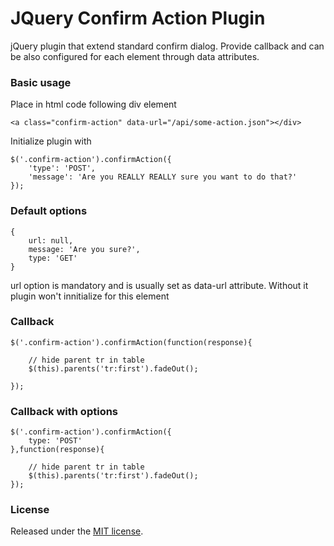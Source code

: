 # JQuery Confirm Action Plugin

jQuery plugin that extend standard confirm dialog. Provide callback and can be also configured for each element through data attributes.

### Basic usage

Place in html code following div element

    <a class="confirm-action" data-url="/api/some-action.json"></div>

Initialize plugin with

    $('.confirm-action').confirmAction({
        'type': 'POST',
        'message': 'Are you REALLY REALLY sure you want to do that?'
    });


### Default options

    {
        url: null,
        message: 'Are you sure?',
        type: 'GET'
    }

url option is mandatory and is usually set as data-url attribute. Without it plugin won't innitialize for this element

### Callback

    $('.confirm-action').confirmAction(function(response){

        // hide parent tr in table
        $(this).parents('tr:first').fadeOut();

    });

### Callback with options

    $('.confirm-action').confirmAction({
        type: 'POST'
    },function(response){

        // hide parent tr in table
        $(this).parents('tr:first').fadeOut();
    });

### License
Released under the [MIT license](https://github.com/EE/Confirm-Action/blob/master/LICENSE).